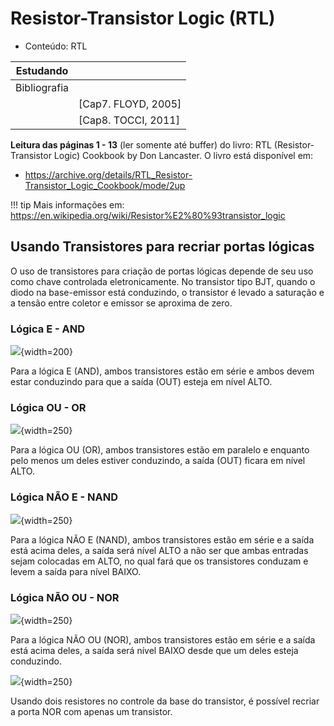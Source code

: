 # Resistor-Transistor Logic (RTL)

- Conteúdo: RTL

| Estudando    |                     |
| ---------    | --                  |
| Bibliografia |                     |
|              | [Cap7. FLOYD, 2005] |
|              | [Cap8. TOCCI, 2011] |

**Leitura das páginas 1 - 13** (ler somente até buffer) do livro: RTL (Resistor-Transistor Logic) Cookbook by Don Lancaster. O livro está disponível em:

- https://archive.org/details/RTL_Resistor-Transistor_Logic_Cookbook/mode/2up

<!--
<iframe src="https://archive.org/embed/RTL_Resistor-Transistor_Logic_Cookbook" width="1120" height="768" frameborder="0" webkitallowfullscreen="true" mozallowfullscreen="true" allowfullscreen></iframe>
-->

!!! tip
    Mais informações em: https://en.wikipedia.org/wiki/Resistor%E2%80%93transistor_logic

## Usando Transistores para recriar portas lógicas

O uso de transistores para criação de portas lógicas depende de seu uso como chave controlada eletronicamente. No transistor tipo BJT, quando o diodo na base-emissor está conduzindo, o transistor é levado a saturação e a tensão entre coletor e emissor se aproxima de zero. 

### Lógica E - AND

![](figs/Teoria/RTL-Transistor-AND.png){width=200}

Para a lógica E (AND), ambos transistores estão em série e ambos devem estar conduzindo para que a saída (OUT) esteja em nível ALTO.

### Lógica OU - OR

![](figs/Teoria/RTL-Transistor-OR.png){width=250}

Para a lógica OU (OR), ambos transistores estão em paralelo e enquanto pelo menos um deles estiver conduzindo, a saída (OUT) ficara em nível ALTO.

### Lógica NÃO E - NAND

![](figs/Teoria/RTL-Transistor-NAND.png){width=250}

Para a lógica NÃO E (NAND), ambos transistores estão em série e a saída está acima deles, a saída será nível ALTO a não ser que ambas entradas sejam colocadas em ALTO, no qual fará que os transistores conduzam e levem a saída para nível BAIXO.

### Lógica NÃO OU - NOR

![](figs/Teoria/RTL-Transistor-NOR1.png){width=250}

Para a lógica NÃO OU (NOR), ambos transistores estão em série e a saída está acima deles, a saída será nível BAIXO desde que um deles esteja conduzindo.

![](figs/Teoria/RTL-Transistor-NOR2.png){width=250}

Usando dois resistores no controle da base do transistor, é possível recriar a porta NOR com apenas um transistor.
